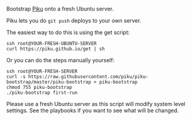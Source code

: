 Bootstrap [Piku](https://github.com/piku/piku) onto a fresh Ubuntu server.

Piku lets you do `git push` deploys to your own server.

The easiest way to do this is using the get script:

```
ssh root@YOUR-FRESH-UBUNTU-SERVER
curl https://piku.github.io/get | sh
```

Or you can do the steps manually yourself:

```
ssh root@YOUR-FRESH-SERVER
curl -s https://raw.githubusercontent.com/piku/piku-bootstrap/master/piku-bootstrap > piku-bootstrap
chmod 755 piku-bootstrap
./piku-bootstrap first-run
```

Please use a fresh Ubuntu server as this script will modify system level settings.
See the playbooks if you want to see what will be changed.
